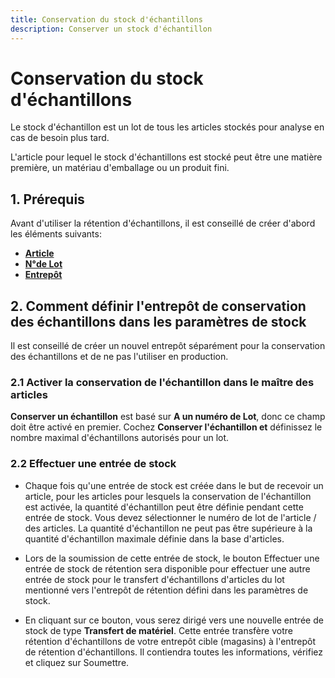 ```yaml
---
title: Conservation du stock d'échantillons
description: Conserver un stock d'échantillon
---
```


# Conservation du stock d'échantillons
Le stock d'échantillon est un lot de tous les articles stockés pour analyse en cas de besoin plus tard.

L'article pour lequel le stock d'échantillons est stocké peut être une matière première, un matériau d'emballage ou un produit fini.

## 1. Prérequis 
Avant d'utiliser la rétention d'échantillons, il est conseillé de créer d'abord les éléments suivants:

- **[Article](/fr/stocks/item)**
- **[N°de Lot](/fr/stocks/batch)**
- **[Entrepôt](/fr/stocks/warehouse)**

## 2. Comment définir l'entrepôt de conservation des échantillons dans les paramètres de stock

Il est conseillé de créer un nouvel entrepôt séparément pour la conservation des échantillons et de ne pas l'utiliser en production.

### 2.1 Activer la conservation de l'échantillon dans le maître des articles

**Conserver un échantillon** est basé sur **A un numéro de Lot**, donc ce champ doit être activé en premier.
Cochez **Conserver l'échantillon et** définissez le nombre maximal d'échantillons autorisés pour un lot.

### 2.2 Effectuer une entrée de stock

- Chaque fois qu'une entrée de stock est créée dans le but de recevoir un article, pour les articles pour lesquels la conservation de l'échantillon est activée, la quantité d'échantillon peut être définie pendant cette entrée de stock. Vous devez sélectionner le numéro de lot de l'article / des articles. La quantité d'échantillon ne peut pas être supérieure à la quantité d'échantillon maximale définie dans la base d'articles.

- Lors de la soumission de cette entrée de stock, le bouton Effectuer une entrée de stock de rétention sera disponible pour effectuer une autre entrée de stock pour le transfert d'échantillons d'articles du lot mentionné vers l'entrepôt de rétention défini dans les paramètres de stock.

- En cliquant sur ce bouton, vous serez dirigé vers une nouvelle entrée de stock de type **Transfert de matériel**. Cette entrée transfère votre rétention d'échantillons de votre entrepôt cible (magasins) à l'entrepôt de rétention d'échantillons. Il contiendra toutes les informations, vérifiez et cliquez sur Soumettre.